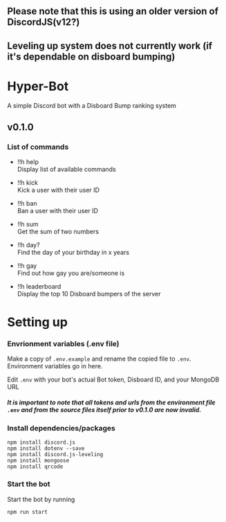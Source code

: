 ## Please note that this is using an older version of DiscordJS(v12?)
## Leveling up system does not currently work (if it's dependable on disboard bumping) 

# Hyper-Bot
A simple Discord bot with a Disboard Bump ranking system

## v0.1.0

### List of commands
* !!h help <br>
Display list of available commands 

* !!h kick <br>
Kick a user with their user ID

* !!h ban <br>
Ban a user with their user ID

* !!h sum <br>
Get the sum of two numbers

* !!h day? <br>
Find the day of your birthday in x years

* !!h gay <br>
Find out how gay you are/someone is

* !!h leaderboard <br>
Display the top 10 Disboard bumpers of the server

# Setting up

### Envrionment variables (.env file)

Make a copy of `.env.example` and rename the copied file to `.env`. Environment variables go in here.

Edit `.env` with your bot's actual Bot token, Disboard ID, and your MongoDB URL

##### It is important to note that all tokens and urls from the environment file `.env` and from the source files itself prior to v0.1.0 are now invalid.

### Install dependencies/packages
```
npm install discord.js
npm install dotenv --save
npm install discord.js-leveling
npm install mongoose
npm install qrcode
```
### Start the bot

Start the bot by running

```
npm run start
```
